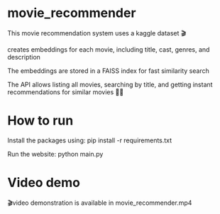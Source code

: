 # movie_recommender

This movie recommendation system uses a kaggle dataset 🎬

creates embeddings for each movie, including title, cast, genres, and description

The embeddings are stored in a FAISS index for fast similarity search

The API allows listing all movies, searching by title, and getting instant recommendations for similar movies 🤖🍿

# How to run

Install the packages using:
       pip install -r requirements.txt

Run the website:
       python main.py

# Video demo

🎬video demonstration is available in  movie_recommender.mp4
